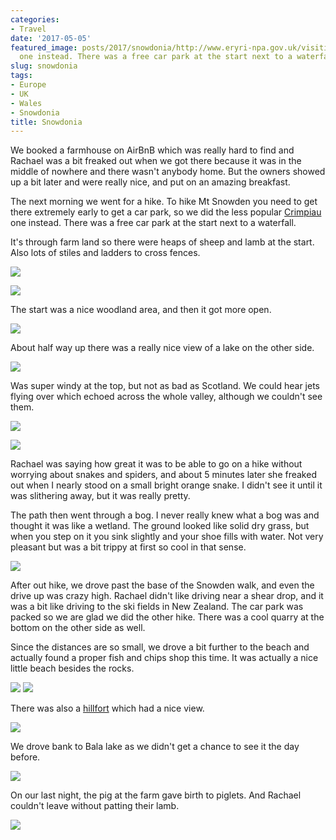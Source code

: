 ```yaml
---
categories:
- Travel
date: '2017-05-05'
featured_image: posts/2017/snowdonia/http://www.eryri-npa.gov.uk/visiting/walking/mountain-walks/crimpiau-capel-curig)
  one instead. There was a free car park at the start next to a waterfall.
slug: snowdonia
tags:
- Europe
- UK
- Wales
- Snowdonia
title: Snowdonia
---
```


We booked a farmhouse on AirBnB which was really hard to find and Rachael was a bit freaked out when we got there because it was in the middle of nowhere and there wasn't anybody home. But the owners showed up a bit later and were really nice, and put on an amazing breakfast.

The next morning we went for a hike. To hike Mt Snowden you need to get there extremely early to get a car park, so we did the less popular [Crimpiau](http://www.eryri-npa.gov.uk/visiting/walking/mountain-walks/crimpiau-capel-curig) one instead. There was a free car park at the start next to a waterfall.

It's through farm land so there were heaps of sheep and lamb at the start. Also lots of stiles and ladders to cross fences.

![](walk7.jpg "")

![](walk1.jpg "")

The start was a nice woodland area, and then it got more open.

![](walk3.jpg "")

About half way up there was a really nice view of a lake on the other side.

![](walk2.jpg "")

Was super windy at the top, but not as bad as Scotland. We could hear jets flying over which echoed across the whole valley, although we couldn't see them.

![](walk4.jpg "")

![](walk5.jpg "")

Rachael was saying how great it was to be able to go on a hike without worrying about snakes and spiders, and about 5 minutes later she freaked out when I nearly stood on a small bright orange snake. I didn't see it until it was slithering away, but it was really pretty.

The path then went through a bog. I never really knew what a bog was and thought it was like a wetland.
The ground looked like solid dry grass, but when you step on it you sink slightly and your shoe fills with water. Not very pleasant but was a bit trippy at first so cool in that sense.

![](walk6.jpg "")

After out hike, we drove past the base of the Snowden walk, and even the drive up was crazy high. Rachael didn't like driving near a shear drop, and it was a bit like driving to the ski fields in New Zealand. The car park was packed so we are glad we did the other hike. There was a cool quarry at the bottom on the other side as well.

Since the distances are so small, we drove a bit further to the beach and actually found a proper fish and chips shop this time.
It was actually a nice little beach besides the rocks.

![](beach1.jpg "")
![](beach2.jpg "")

There was also a [hillfort](https://en.wikipedia.org/wiki/Dinas_Dinlle) which had a nice view.

![](beach3.jpg "")

We drove bank to Bala lake as we didn't get a chance to see it the day before.

![](lake.jpg "")

On our last night, the pig at the farm gave birth to piglets. And Rachael couldn't leave without patting their lamb.

![](lambs.jpg "")